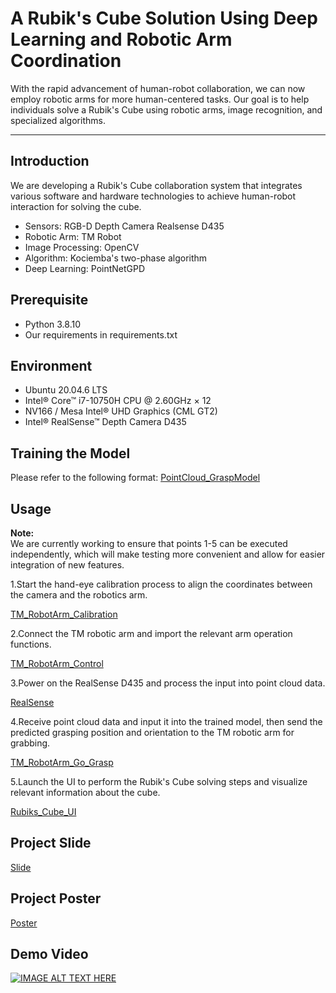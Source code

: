 # A Rubik's Cube Solution Using Deep Learning and Robotic Arm Coordination

With the rapid advancement of human-robot collaboration, we can now employ robotic arms for more human-centered tasks. Our goal is to help individuals solve a Rubik's Cube using robotic arms, image recognition, and specialized algorithms.

***
## **Introduction**

We are developing a Rubik's Cube collaboration system that integrates various software and         hardware technologies to achieve human-robot interaction for solving the cube.

- Sensors: RGB-D Depth Camera Realsense D435
- Robotic Arm: TM Robot
- Image Processing: OpenCV
- Algorithm: Kociemba's two-phase algorithm
- Deep Learning: PointNetGPD

## Prerequisite

* Python 3.8.10
* Our requirements in requirements.txt

## Environment

* Ubuntu 20.04.6 LTS
* Intel® Core™ i7-10750H CPU @ 2.60GHz × 12
* NV166 / Mesa Intel® UHD Graphics (CML GT2) 
* Intel® RealSense™ Depth Camera D435

## Training the Model

Please refer to the following format:
[PointCloud_GraspModel](https://github.com/hsylin/PointCloud_GraspModel)

## Usage

**Note:**  
We are currently working to ensure that points 1-5 can be executed independently, which will make testing more convenient and allow for easier integration of new features.

1.Start the hand-eye calibration process to align the coordinates between the camera and the robotics arm.

[TM_RobotArm_Calibration](https://github.com/hsylin/TM_RobotArm_Calibration)

2.Connect the TM robotic arm and import the relevant arm operation functions.

[TM_RobotArm_Control](https://github.com/hsylin/TM_RobotArm_Control)

3.Power on the RealSense D435 and process the input into point cloud data. 

[RealSense](https://github.com/hsylin/RealSense)

4.Receive point cloud data and input it into the trained model, then send the predicted grasping position and orientation to the TM robotic arm for grabbing. 

[TM_RobotArm_Go_Grasp](https://github.com/hsylin/TM_RobotArm_Go_Grasp)

5.Launch the UI to perform the Rubik's Cube solving steps and visualize relevant information about the cube.

[Rubiks_Cube_UI](https://github.com/hsylin/Rubiks_Cube_UI)

## Project Slide
[Slide](https://github.com/hsylin/DL_Robot_RubiksCubeSolver/blob/main/slide.pptx)
## Project Poster
[Poster](https://github.com/hsylin/DL_Robot_RubiksCubeSolver/blob/main/poster.pptx)
## Demo Video

[![IMAGE ALT TEXT HERE](https://img.youtube.com/vi/aG4lePK26F8/0.jpg)](https://www.youtube.com/watch?v=aG4lePK26F8)
